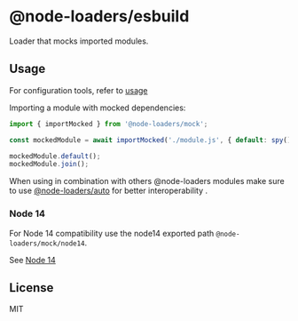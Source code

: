 # @node-loaders/esbuild

Loader that mocks imported modules.

## Usage

For configuration tools, refer to [usage](https://github.com/node-loaders/loaders#usage)

Importing a module with mocked dependencies:

```js
import { importMocked } from '@node-loaders/mock';

const mockedModule = await importMocked('./module.js', { default: spy(), join: spy() });

mockedModule.default();
mockedModule.join();
```

When using in combination with others @node-loaders modules make sure to use [@node-loaders/auto](https://github.com/node-loaders/loaders/tree/main/workspaces/auto#node-loadersauto) for better interoperability .

### Node 14

For Node 14 compatibility use the node14 exported path `@node-loaders/mock/node14`.

See [Node 14](https://github.com/node-loaders/loaders#node_14)

## License

MIT
